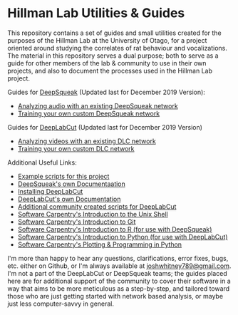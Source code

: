 # Hillman Lab Utilities & Guides

This repository contains a set of guides and small utilities created for the purposes of the Hillman Lab at the University of Otago, for a project oriented around studying the correlates of rat behaviour and vocalizations. The material in this repository serves a dual purpose; both to serve as a guide for other members of the lab & community to use in their own projects, and also to document the processes used in the Hillman Lab project.

Guides for [DeepSqueak](https://github.com/DrCoffey/DeepSqueak) (Updated last for December 2019 Version):
- [Analyzing audio with an existing DeepSqueak network](./guides/squeakbasic.md)
- [Training your own custom DeepSqueak network](./guides/squeaktrain.md)

Guides for [DeepLabCut](https://github.com/AlexEMG/DeepLabCut) (Updated last for December 2019 Version)
- [Analyzing videos with an existing DLC network](./guides/dlcbasic.md)
- [Training your own custom DLC network](./guides/dlctrain.md)

Additional Useful Links:
- [Example scripts for this project](./utilities)
- [DeepSqueak's own Documentaation](https://github.com/DrCoffey/DeepSqueak/wiki)
- [Installing DeepLabCut](https://github.com/AlexEMG/DeepLabCut/blob/master/docs/installation.md)
- [DeepLabCut's own Documentation](https://github.com/AlexEMG/DeepLabCut/blob/master/docs/UseOverviewGuide.md)
- [Additional community created scripts for DeepLabCut](https://github.com/DeepLabCut/DLCutils)
- [Software Carpentry's Introduction to the Unix Shell](http://swcarpentry.github.io/shell-novice/)
- [Software Carpentry's Introduction to Git](http://swcarpentry.github.io/git-novice/)
- [Software Carpentry's Introduction to R (for use with DeepSqueak)](http://swcarpentry.github.io/r-novice-inflammation/)
- [Software Carpentry's Introduction to Python (for use with DeepLabCut)](http://swcarpentry.github.io/python-novice-inflammation/)
- [Software Carpentry's Plotting & Programming in Python](http://swcarpentry.github.io/python-novice-gapminder/)


I'm more than happy to hear any questions, clarifications, error fixes, bugs, etc. either on Github, or I'm always available at joshwhitney789@gmail.com. I'm not a part of the DeepLabCut or DeepSqueak teams; the guides placed here are for additional support of the community to cover their software in a way that aims to be more meticulous as a step-by-step, and tailored toward those who are just getting started with network based analysis, or maybe just less computer-savvy in general.